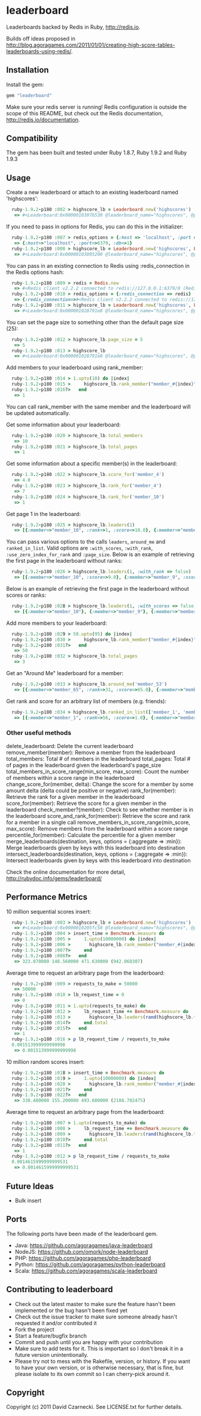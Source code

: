 # leaderboard

Leaderboards backed by Redis in Ruby, http://redis.io.

Builds off ideas proposed in http://blog.agoragames.com/2011/01/01/creating-high-score-tables-leaderboards-using-redis/.

## Installation

Install the gem:

```ruby
gem "leaderboard"
```

Make sure your redis server is running! Redis configuration is outside the scope of this README, but 
check out the Redis documentation, http://redis.io/documentation.

## Compatibility

The gem has been built and tested under Ruby 1.8.7, Ruby 1.9.2 and Ruby 1.9.3
	
## Usage

Create a new leaderboard or attach to an existing leaderboard named 'highscores':

```ruby
  ruby-1.9.2-p180 :002 > highscore_lb = Leaderboard.new('highscores')
   => #<Leaderboard:0x0000010307b530 @leaderboard_name="highscores", @page_size=25, @redis_connection=#<Redis client v2.2.2 connected to redis://localhost:6379/0 (Redis v2.2.5)>>
```
    
If you need to pass in options for Redis, you can do this in the initializer:

```ruby
  ruby-1.9.2-p180 :007 > redis_options = {:host => 'localhost', :port => 6379, :db => 1}
   => {:host=>"localhost", :port=>6379, :db=>1} 
  ruby-1.9.2-p180 :008 > highscore_lb = Leaderboard.new('highscores', Leaderboard::DEFAULT_OPTIONS, redis_options)
   => #<Leaderboard:0x00000103095200 @leaderboard_name="highscores", @page_size=25, @redis_connection=#<Redis client v2.2.2 connected to redis://localhost:6379/1 (Redis v2.2.5)>> 
```

You can pass in an existing connection to Redis using :redis_connection in the Redis options hash:

```ruby
  ruby-1.9.2-p180 :009 > redis = Redis.new
   => #<Redis client v2.2.2 connected to redis://127.0.0.1:6379/0 (Redis v2.2.5)> 
  ruby-1.9.2-p180 :010 > redis_options = {:redis_connection => redis}
   => {:redis_connection=>#<Redis client v2.2.2 connected to redis://127.0.0.1:6379/0 (Redis v2.2.5)>} 
  ruby-1.9.2-p180 :011 > highscore_lb = Leaderboard.new('highscores', Leaderboard::DEFAULT_OPTIONS, redis_options)
   => #<Leaderboard:0x000001028791e8 @leaderboard_name="highscores", @page_size=25, @redis_connection=#<Redis client v2.2.2 connected to redis://127.0.0.1:6379/0 (Redis v2.2.5)>> 
```
 
You can set the page size to something other than the default page size (25):

```ruby
  ruby-1.9.2-p180 :012 > highscore_lb.page_size = 5
   => 5 
  ruby-1.9.2-p180 :013 > highscore_lb
   => #<Leaderboard:0x000001028791e8 @leaderboard_name="highscores", @page_size=5, @redis_connection=#<Redis client v2.2.2 connected to redis://127.0.0.1:6379/0 (Redis v2.2.5)>> 
```
  
Add members to your leaderboard using rank_member:

```ruby
  ruby-1.9.2-p180 :014 > 1.upto(10) do |index|
  ruby-1.9.2-p180 :015 >     highscore_lb.rank_member("member_#{index}", index)
  ruby-1.9.2-p180 :016?>   end
   => 1 
```

You can call rank_member with the same member and the leaderboard will be updated automatically.

Get some information about your leaderboard:

```ruby
  ruby-1.9.2-p180 :020 > highscore_lb.total_members
   => 10 
  ruby-1.9.2-p180 :021 > highscore_lb.total_pages
   => 1 
```
  
Get some information about a specific member(s) in the leaderboard:

```ruby
  ruby-1.9.2-p180 :022 > highscore_lb.score_for('member_4')
   => 4.0 
  ruby-1.9.2-p180 :023 > highscore_lb.rank_for('member_4')
   => 7 
  ruby-1.9.2-p180 :024 > highscore_lb.rank_for('member_10')
   => 1 
```
  
Get page 1 in the leaderboard:

```ruby
  ruby-1.9.2-p180 :025 > highscore_lb.leaders(1)
   => [{:member=>"member_10", :rank=>1, :score=>10.0}, {:member=>"member_9", :rank=>2, :score=>9.0}, {:member=>"member_8", :rank=>3, :score=>8.0}, {:member=>"member_7", :rank=>4, :score=>7.0}, {:member=>"member_6", :rank=>5, :score=>6.0}, {:member=>"member_5", :rank=>6, :score=>5.0}, {:member=>"member_4", :rank=>7, :score=>4.0}, {:member=>"member_3", :rank=>8, :score=>3.0}, {:member=>"member_2", :rank=>9, :score=>2.0}, {:member=>"member_1", :rank=>10, :score=>1.0}] 
```
	
You can pass various options to the calls `leaders`, `around_me` and `ranked_in_list`. Valid options are `:with_scores`, `:with_rank`, `:use_zero_index_for_rank` and `:page_size`.
Below is an example of retrieving the first page in the leaderboard without ranks:

```ruby
  ruby-1.9.2-p180 :026 > highscore_lb.leaders(1, :with_rank => false)
   => [{:member=>"member_10", :score=>9.0}, {:member=>"member_9", :score=>7.0}, {:member=>"member_8", :score=>5.0}, {:member=>"member_7", :score=>3.0}, {:member=>"member_6", :score=>1.0}, {:member=>"member_5", :score=>0.0}, {:member=>"member_4", :score=>0.0}, {:member=>"member_3", :score=>0.0}, {:member=>"member_2", :score=>0.0}, {:member=>"member_1", :score=>0.0}] 
```

Below is an example of retrieving the first page in the leaderboard without scores or ranks:

```ruby
  ruby-1.9.2-p180 :028 > highscore_lb.leaders(1, :with_scores => false, :with_rank => false)
   => [{:member=>"member_10"}, {:member=>"member_9"}, {:member=>"member_8"}, {:member=>"member_7"}, {:member=>"member_6"}, {:member=>"member_5"}, {:member=>"member_4"}, {:member=>"member_3"}, {:member=>"member_2"}, {:member=>"member_1"}] 
```

Add more members to your leaderboard:

```ruby
  ruby-1.9.2-p180 :029 > 50.upto(95) do |index|
  ruby-1.9.2-p180 :030 >     highscore_lb.rank_member("member_#{index}", index)
  ruby-1.9.2-p180 :031?>   end
   => 50 
  ruby-1.9.2-p180 :032 > highscore_lb.total_pages
   => 3 
```
  
Get an "Around Me" leaderboard for a member:

```ruby
  ruby-1.9.2-p180 :033 > highscore_lb.around_me('member_53')
   => [{:member=>"member_65", :rank=>31, :score=>65.0}, {:member=>"member_64", :rank=>32, :score=>64.0}, {:member=>"member_63", :rank=>33, :score=>63.0}, {:member=>"member_62", :rank=>34, :score=>62.0}, {:member=>"member_61", :rank=>35, :score=>61.0}, {:member=>"member_60", :rank=>36, :score=>60.0}, {:member=>"member_59", :rank=>37, :score=>59.0}, {:member=>"member_58", :rank=>38, :score=>58.0}, {:member=>"member_57", :rank=>39, :score=>57.0}, {:member=>"member_56", :rank=>40, :score=>56.0}, {:member=>"member_55", :rank=>41, :score=>55.0}, {:member=>"member_54", :rank=>42, :score=>54.0}, {:member=>"member_53", :rank=>43, :score=>53.0}, {:member=>"member_52", :rank=>44, :score=>52.0}, {:member=>"member_51", :rank=>45, :score=>51.0}, {:member=>"member_50", :rank=>46, :score=>50.0}, {:member=>"member_10", :rank=>47, :score=>10.0}, {:member=>"member_9", :rank=>48, :score=>9.0}, {:member=>"member_8", :rank=>49, :score=>8.0}, {:member=>"member_7", :rank=>50, :score=>7.0}, {:member=>"member_6", :rank=>51, :score=>6.0}, {:member=>"member_5", :rank=>52, :score=>5.0}, {:member=>"member_4", :rank=>53, :score=>4.0}, {:member=>"member_3", :rank=>54, :score=>3.0}, {:member=>"member_2", :rank=>55, :score=>2.0}] 
```
	
Get rank and score for an arbitrary list of members (e.g. friends):

```ruby
  ruby-1.9.2-p180 :034 > highscore_lb.ranked_in_list(['member_1', 'member_62', 'member_67'])
   => [{:member=>"member_1", :rank=>56, :score=>1.0}, {:member=>"member_62", :rank=>34, :score=>62.0}, {:member=>"member_67", :rank=>29, :score=>67.0}]
```   

### Other useful methods

  delete_leaderboard: Delete the current leaderboard  
  remove_member(member): Remove a member from the leaderboard
  total_members: Total # of members in the leaderboard
  total_pages: Total # of pages in the leaderboard given the leaderboard's page_size	
  total_members_in_score_range(min_score, max_score): Count the number of members within a score range in the leaderboard
  change_score_for(member, delta): Change the score for a member by some amount delta (delta could be positive or negative)
  rank_for(member): Retrieve the rank for a given member in the leaderboard
  score_for(member): Retrieve the score for a given member in the leaderboard
  check_member?(member): Check to see whether member is in the leaderboard
  score_and_rank_for(member): Retrieve the score and rank for a member in a single call
  remove_members_in_score_range(min_score, max_score): Remove members from the leaderboard within a score range
  percentile_for(member): Calculate the percentile for a given member
  merge_leaderboards(destination, keys, options = {:aggregate => :min}): Merge leaderboards given by keys with this leaderboard into destination
  intersect_leaderboards(destination, keys, options = {:aggregate => :min}): Intersect leaderboards given by keys with this leaderboard into destination

Check the online documentation for more detail, http://rubydoc.info/gems/leaderboard/
      
## Performance Metrics

10 million sequential scores insert:

```ruby
  ruby-1.9.2-p180 :003 > highscore_lb = Leaderboard.new('highscores')
   => #<Leaderboard:0x0000010205fc50 @leaderboard_name="highscores", @page_size=25, @redis_connection=#<Redis client v2.2.2 connected to redis://localhost:6379/0 (Redis v2.2.5)>> 
  ruby-1.9.2-p180 :004 > insert_time = Benchmark.measure do
  ruby-1.9.2-p180 :005 >     1.upto(10000000) do |index|
  ruby-1.9.2-p180 :006 >       highscore_lb.rank_member("member_#{index}", index)
  ruby-1.9.2-p180 :007?>     end
  ruby-1.9.2-p180 :008?>   end
   => 323.070000 148.560000 471.630000 (942.068307)
```
  
Average time to request an arbitrary page from the leaderboard:

```ruby
  ruby-1.9.2-p180 :009 > requests_to_make = 50000
   => 50000 
  ruby-1.9.2-p180 :010 > lb_request_time = 0
   => 0 
  ruby-1.9.2-p180 :011 > 1.upto(requests_to_make) do
  ruby-1.9.2-p180 :012 >     lb_request_time += Benchmark.measure do
  ruby-1.9.2-p180 :013 >       highscore_lb.leaders(rand(highscore_lb.total_pages))
  ruby-1.9.2-p180 :014?>     end.total
  ruby-1.9.2-p180 :015?>   end
   => 1 
  ruby-1.9.2-p180 :016 > p lb_request_time / requests_to_make
  0.001513999999999998
   => 0.001513999999999998 
```
     
10 million random scores insert:

```ruby
  ruby-1.9.2-p180 :018 > insert_time = Benchmark.measure do
  ruby-1.9.2-p180 :019 >     1.upto(10000000) do |index|
  ruby-1.9.2-p180 :020 >       highscore_lb.rank_member("member_#{index}", rand(50000000))
  ruby-1.9.2-p180 :021?>     end
  ruby-1.9.2-p180 :022?>   end
   => 338.480000 155.200000 493.680000 (2188.702475)
```
  
Average time to request an arbitrary page from the leaderboard:

```ruby
  ruby-1.9.2-p180 :007 > 1.upto(requests_to_make) do
  ruby-1.9.2-p180 :008 >     lb_request_time += Benchmark.measure do
  ruby-1.9.2-p180 :009 >       highscore_lb.leaders(rand(highscore_lb.total_pages))
  ruby-1.9.2-p180 :010?>     end.total
  ruby-1.9.2-p180 :011?>   end
   => 1 
  ruby-1.9.2-p180 :012 > p lb_request_time / requests_to_make
  0.0014615999999999531
   => 0.0014615999999999531 
```

## Future Ideas

* Bulk insert

## Ports

The following ports have been made of the leaderboard gem.

* Java: https://github.com/agoragames/java-leaderboard
* NodeJS: https://github.com/omork/node-leaderboard
* PHP: https://github.com/agoragames/php-leaderboard
* Python: https://github.com/agoragames/python-leaderboard
* Scala: https://github.com/agoragames/scala-leaderboard
  
## Contributing to leaderboard
 
* Check out the latest master to make sure the feature hasn't been implemented or the bug hasn't been fixed yet
* Check out the issue tracker to make sure someone already hasn't requested it and/or contributed it
* Fork the project
* Start a feature/bugfix branch
* Commit and push until you are happy with your contribution
* Make sure to add tests for it. This is important so I don't break it in a future version unintentionally.
* Please try not to mess with the Rakefile, version, or history. If you want to have your own version, or is otherwise necessary, that is fine, but please isolate to its own commit so I can cherry-pick around it.

## Copyright

Copyright (c) 2011 David Czarnecki. See LICENSE.txt for further details.

